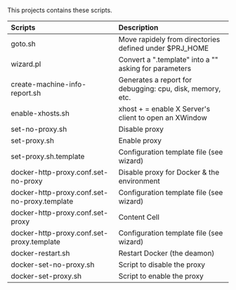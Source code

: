 This projects contains these scripts.

| Scripts                                      | Description                                                       |
| :---                                         | :---                                                              |
| goto.sh                                      | Move rapidely from directories defined under $PRJ_HOME            |
| wizard.pl                                    | Convert a "<file>.template" into a "<file>" asking for parameters |
| create-machine-info-report.sh                | Generates a report for debugging: cpu, disk, memory, etc.         |
| enable-xhosts.sh                             | xhost + = enable X Server's client to open an XWindow             |
| set-no-proxy.sh                              | Disable proxy                                                     |
| set-proxy.sh                                 | Enable proxy                                                      |
| set-proxy.sh.template                        | Configuration template file (see wizard)                          |
| docker-http-proxy.conf.set-no-proxy          | Disable proxy for Docker & the environment                        |
| docker-http-proxy.conf.set-no-proxy.template | Configuration template file (see wizard)                          |
| docker-http-proxy.conf.set-proxy             | Content Cell                                                      |
| docker-http-proxy.conf.set-proxy.template    | Configuration template file (see wizard)                          |
| docker-restart.sh                            | Restart Docker (the deamon)                                       |
| docker-set-no-proxy.sh                       | Script to disable the proxy                                       |
| docker-set-proxy.sh                          | Script to enable the proxy                                        |
